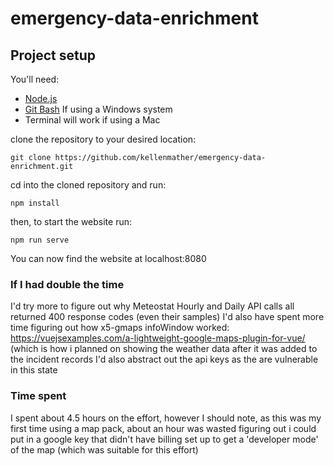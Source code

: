 # emergency-data-enrichment

## Project setup

You'll need:
- [Node.js](https://nodejs.org/en/)
- [Git Bash](https://gitforwindows.org/) If using a Windows system
- Terminal will work if using a Mac

clone the repository to your desired location:
```
git clone https://github.com/kellenmather/emergency-data-enrichment.git
```
cd into the cloned repository and run:
```
npm install
```
then, to start the website run:
```
npm run serve
```
You can now find the website at localhost:8080

### If I had double the time

I'd try more to figure out why Meteostat Hourly and Daily API calls all returned 400 response codes (even their samples)
I'd also have spent more time figuring out how x5-gmaps infoWindow worked: https://vuejsexamples.com/a-lightweight-google-maps-plugin-for-vue/ (which is how i planned on showing the weather data after it was added to the incident records
I'd also abstract out the api keys as the are vulnerable in this state


### Time spent

I spent about 4.5 hours on the effort, however I should note, as this was my first time using a map pack, about an hour was wasted figuring out i could put in a google key that didn't have billing set up to get a 'developer mode' of the map (which was suitable for this effort)


